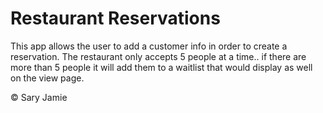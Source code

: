 # Restaurant Reservations

This app allows the user to add a customer info in order to create a reservation. The restaurant only accepts 5 people at a time.. if there are more than 5 people it will add them to a waitlist that would display as well on the view page.

&copy; Sary Jamie
